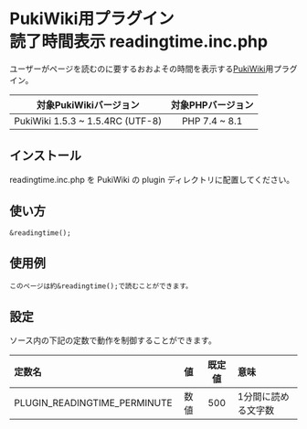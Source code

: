 # PukiWiki用プラグイン<br>読了時間表示 readingtime.inc.php

ユーザーがページを読むのに要するおおよその時間を表示する[PukiWiki](https://pukiwiki.osdn.jp/)用プラグイン。

|対象PukiWikiバージョン|対象PHPバージョン|
|:---:|:---:|
|PukiWiki 1.5.3 ~ 1.5.4RC (UTF-8)|PHP 7.4 ~ 8.1|

## インストール

readingtime.inc.php を PukiWiki の plugin ディレクトリに配置してください。

## 使い方

```
&readingtime();
```

## 使用例

```
このページは約&readingtime();で読むことができます。
```

## 設定

ソース内の下記の定数で動作を制御することができます。

|定数名|値|既定値|意味|
|:---|:---:|:---:|:---|
|PLUGIN_READINGTIME_PERMINUTE|数値|500|1分間に読める文字数|
